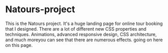 # Natours-project
This is the Natours project. It's a huge landing page for online tour booking that I designed. There are a lot of different new CSS properties and techniques. Animations, advanced responsive design, CSS architecture, and much moreyou can see that there are numerous effects. going on here on this page.

